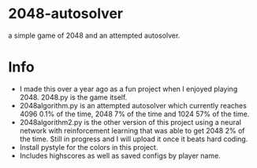 # 2048-autosolver
a simple game of 2048 and an attempted autosolver.

# Info
- I made this over a year ago as a fun project when I enjoyed playing 2048. 2048.py is the game itself.
- 2048algorithm.py is an attempted autosolver which currently reaches 4096 0.1% of the time, 2048 7% of the time and 1024 57% of the time.
- 2048algorithm2.py is the other version of this project using a neural network with reinforcement learning that was able to get 2048 2% of the time. Still in progress and I will upload it once it beats hard coding.
- Install pystyle for the colors in this project.
- Includes highscores as well as saved configs by player name.
